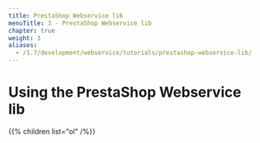 ```yaml
---
title: PrestaShop Webservice lib
menuTitle: 3 - PrestaShop Webservice lib
chapter: true
weight: 3
aliases:
  - /1.7/development/webservice/tutorials/prestashop-webservice-lib/
---
```


# Using the PrestaShop Webservice lib

{{% children list="ol" /%}}
